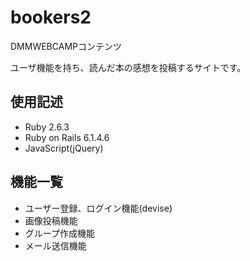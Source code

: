 # bookers2

DMMWEBCAMPコンテンツ

ユーザ機能を持ち、読んだ本の感想を投稿するサイトです。

## 使用記述

- Ruby 2.6.3
- Ruby on Rails 6.1.4.6
- JavaScript(jQuery)

## 機能一覧

- ユーザー登録、ログイン機能(devise)
- 画像投稿機能
- グループ作成機能
- メール送信機能